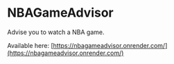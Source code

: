 # NBAGameAdvisor
Advise you to watch a NBA game.

Available here: [https://nbagameadvisor.onrender.com/](https://nbagameadvisor.onrender.com/)
